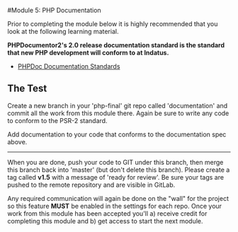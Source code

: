 #Module 5: PHP Documentation

Prior to completing the module below it is highly recommended that you look at the following learning material.  

**PHPDocumentor2's 2.0 release documentation standard is the standard that new PHP development will conform to at Indatus.**

* [PHPDoc Documentation Standards](https://github.com/phpDocumentor/phpDocumentor2/blob/release-2.0/docs/PSR.md)


## The Test


Create a new branch in your 'php-final' git repo called 'documentation' and commit all the work from this module there.  Again be sure to write any code to conform to the PSR-2 standard.

Add documentation to your code that conforms to the documentation spec above.

----------

When you are done, push your code to GIT under this branch, then merge this branch back into 'master' (but don't delete this branch). Please create a tag called **v1.5** with a message of 'ready for review'.  Be sure your tags are pushed to the remote repository and are visible in GitLab.

Any required communication will again be done on the "wall" for the project so this feature **MUST** be enabled in the settings for each repo.  Once your work from this module has been accepted you'll a) receive credit for completing this module and b) get access to start the next module.



